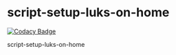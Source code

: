 # script-setup-luks-on-home

[![Codacy Badge](https://api.codacy.com/project/badge/Grade/4e422741316d469684864180d12fbfa2)](https://app.codacy.com/gh/0x07CB/script-setup-luks-on-home?utm_source=github.com&utm_medium=referral&utm_content=0x07CB/script-setup-luks-on-home&utm_campaign=Badge_Grade_Settings)

script-setup-luks-on-home

